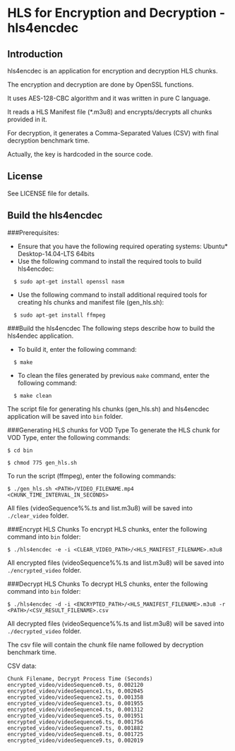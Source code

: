 HLS for Encryption and Decryption - hls4encdec
================================================

Introduction
------------
hls4encdec is an application for encryption and decryption HLS chunks. 

The encryption and decryption are done by OpenSSL functions. 

It uses AES-128-CBC algorithm and it was written in pure C language. 

It reads a HLS Manifest file (*.m3u8) and encrypts/decrypts all chunks provided in it.

For decryption, it generates a Comma-Separated Values (CSV) with final decryption benchmark time.

Actually, the key is hardcoded in the source code.

License
-------
See LICENSE file for details.

Build the hls4encdec
--------------------
###Prerequisites:
- Ensure that you have the following required operating systems: 
  Ubuntu\* Desktop-14.04-LTS 64bits
- Use the following command to install the required tools to build hls4encdec: 
```
  $ sudo apt-get install openssl nasm
```
- Use the following command to install additional required tools for creating hls chunks and manifest file (gen_hls.sh): 
```
  $ sudo apt-get install ffmpeg
```

###Build the hls4encdec
The following steps describe how to build the hls4endec application.

- To build it, enter the following command: 

```
  $ make 
``` 

- To clean the files generated by previous `make` command, enter the following command: 
```
  $ make clean
```

The script file for generating hls chunks (gen_hls.sh) and hls4encdec application will be saved into ``bin`` folder.
 
###Generating HLS chunks for VOD Type
To generate the HLS chunk for VOD Type, enter the following commands:
```
$ cd bin
```
```
$ chmod 775 gen_hls.sh
```
To run the script (ffmpeg), enter the following commands:

```
$ ./gen_hls.sh <PATH>/VIDEO_FILENAME.mp4 <CHUNK_TIME_INTERVAL_IN_SECONDS>
```
All files (videoSequence%%.ts and list.m3u8) will be saved into ``./clear_video`` folder. 

###Encrypt HLS Chunks
To encrypt HLS chunks, enter the following command into ``bin`` folder:
```
$ ./hls4encdec -e -i <CLEAR_VIDEO_PATH>/<HLS_MANIFEST_FILENAME>.m3u8
```

All encrypted files (videoSequence%%.ts and list.m3u8) will be saved into ``./encrypted_video`` folder. 


###Decrypt HLS Chunks
To decrypt HLS chunks, enter the following command into ``bin`` folder:
```
$ ./hls4encdec -d -i <ENCRYPTED_PATH>/<HLS_MANIFEST_FILENAME>.m3u8 -r <PATH>/<CSV_RESULT_FILENAME>.csv
```

All decrypted files (videoSequence%%.ts and list.m3u8) will be saved into ``./decrypted_video`` folder. 

The csv file will contain the chunk file name followed by decryption benchmark time.

CSV data:

```
Chunk Filename, Decrypt Process Time (Seconds)
encrypted_video/videoSequence0.ts, 0.002120
encrypted_video/videoSequence1.ts, 0.002045
encrypted_video/videoSequence2.ts, 0.001358
encrypted_video/videoSequence3.ts, 0.001955
encrypted_video/videoSequence4.ts, 0.001312
encrypted_video/videoSequence5.ts, 0.001951
encrypted_video/videoSequence6.ts, 0.001756
encrypted_video/videoSequence7.ts, 0.001882
encrypted_video/videoSequence8.ts, 0.001725
encrypted_video/videoSequence9.ts, 0.002019
```


